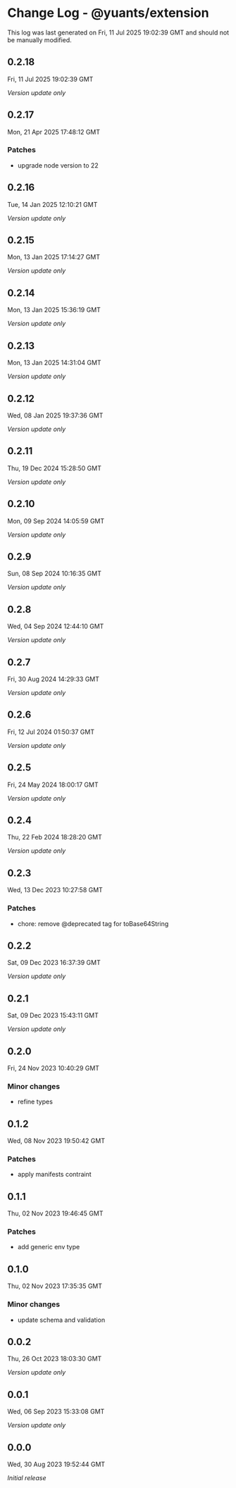 # Change Log - @yuants/extension

This log was last generated on Fri, 11 Jul 2025 19:02:39 GMT and should not be manually modified.

## 0.2.18
Fri, 11 Jul 2025 19:02:39 GMT

_Version update only_

## 0.2.17
Mon, 21 Apr 2025 17:48:12 GMT

### Patches

- upgrade node version to 22

## 0.2.16
Tue, 14 Jan 2025 12:10:21 GMT

_Version update only_

## 0.2.15
Mon, 13 Jan 2025 17:14:27 GMT

_Version update only_

## 0.2.14
Mon, 13 Jan 2025 15:36:19 GMT

_Version update only_

## 0.2.13
Mon, 13 Jan 2025 14:31:04 GMT

_Version update only_

## 0.2.12
Wed, 08 Jan 2025 19:37:36 GMT

_Version update only_

## 0.2.11
Thu, 19 Dec 2024 15:28:50 GMT

_Version update only_

## 0.2.10
Mon, 09 Sep 2024 14:05:59 GMT

_Version update only_

## 0.2.9
Sun, 08 Sep 2024 10:16:35 GMT

_Version update only_

## 0.2.8
Wed, 04 Sep 2024 12:44:10 GMT

_Version update only_

## 0.2.7
Fri, 30 Aug 2024 14:29:33 GMT

_Version update only_

## 0.2.6
Fri, 12 Jul 2024 01:50:37 GMT

_Version update only_

## 0.2.5
Fri, 24 May 2024 18:00:17 GMT

_Version update only_

## 0.2.4
Thu, 22 Feb 2024 18:28:20 GMT

_Version update only_

## 0.2.3
Wed, 13 Dec 2023 10:27:58 GMT

### Patches

- chore: remove @deprecated tag for toBase64String

## 0.2.2
Sat, 09 Dec 2023 16:37:39 GMT

_Version update only_

## 0.2.1
Sat, 09 Dec 2023 15:43:11 GMT

_Version update only_

## 0.2.0
Fri, 24 Nov 2023 10:40:29 GMT

### Minor changes

- refine types

## 0.1.2
Wed, 08 Nov 2023 19:50:42 GMT

### Patches

- apply manifests contraint

## 0.1.1
Thu, 02 Nov 2023 19:46:45 GMT

### Patches

- add generic env type

## 0.1.0
Thu, 02 Nov 2023 17:35:35 GMT

### Minor changes

- update schema and validation

## 0.0.2
Thu, 26 Oct 2023 18:03:30 GMT

_Version update only_

## 0.0.1
Wed, 06 Sep 2023 15:33:08 GMT

_Version update only_

## 0.0.0
Wed, 30 Aug 2023 19:52:44 GMT

_Initial release_

